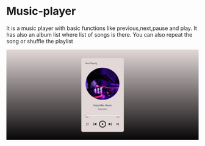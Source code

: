 # Music-player
It is a music player with basic functions like previous,next,pause and play. It has also an album list where list of songs is there. You can also repeat the song or shuffle the playlist


<img src="https://github.com/tanvi51/music-player/blob/main/muisc.JPG" alt="Alt text" title="Optional title">
